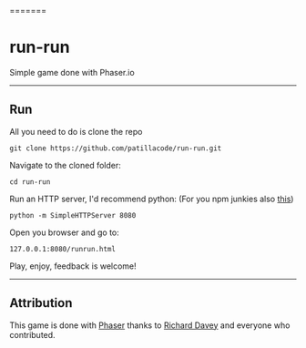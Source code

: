 =======
# run-run
Simple game done with Phaser.io

------------

## Run

All you need to do is clone the repo

`git clone https://github.com/patillacode/run-run.git`


Navigate to the cloned folder:

`cd run-run`


Run an HTTP server, I'd recommend python: (For you npm junkies also [this](https://www.npmjs.com/package/serve))

`python -m SimpleHTTPServer 8080`


Open you browser and go to:

`127.0.0.1:8080/runrun.html`


Play, enjoy, feedback is welcome!

------------

## Attribution

This game is done with [Phaser](https://github.com/photonstorm/phaser) thanks to [Richard Davey](https://github.com/photonstorm/) and everyone who contributed.
